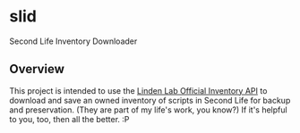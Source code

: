 # slid
Second Life Inventory Downloader

## Overview
This project is intended to use the [Linden Lab Official Inventory API][LLOIAPI] to download and save an owned inventory of scripts in Second Life for backup and preservation. (They are part of my life's work, you know?) If it's helpful to you, too, then all the better. :P

[LLOIAPI]:http://wiki.secondlife.com/wiki/Linden_Lab_Official:Inventory_API
